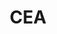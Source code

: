 ---
layout: project
images: ["vilapinto.jpg"]
images-half: [vilaiphone.png"]
work: "UX & UI design - Visual Identity - Reponsive Design - Development"
title: "CEA"
desc: "Instuticional website for Centro de Educação Ambiental. Contains information about the institution, projects, initiatives, testemuniais, videos, donation and contact."
website: "http://ceavilapinto.org.br"
cover: "vilapintocover.jpg"
category: project
class: "first"
url: "vilapinto.html"
---
